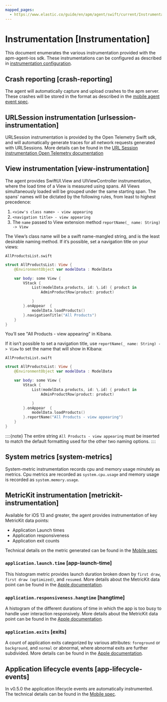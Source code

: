 ```yaml
---
mapped_pages:
  - https://www.elastic.co/guide/en/apm/agent/swift/current/Instrumentation.html
---
```


# Instrumentation [Instrumentation]

This document enumerates the various instrumentation provided with the apm-agent-ios sdk. These instrumentations can be configured as described in [instrumentation configuration](/reference/configuration.md#instrumentationConfiguration).


## Crash reporting [crash-reporting]

The agent will automatically capture and upload crashes to the apm server. These crashes will be stored in the format as described in the [mobile agent event spec](https://github.com/elastic/apm/blob/main/specs/agents/mobile/events.md#crashes).


## URLSession instrumentation [urlsession-instrumentation]

URLSession instrumentation is provided by the Open Telemetry Swift sdk, and will automatically generate traces for all network requests generated with URLSessions. More details can be found in the [URL Session instrumentation Open Telemetry documentation](https://github.com/open-telemetry/opentelemetry-swift/tree/main/Sources/Instrumentation/URLSession)


## View instrumentation [view-instrumentation]

The agent provides SwiftUI.View and UIViewController instrumentation, where the load time of a View is measured using spans. All Views simultaneously loaded will be grouped under the same starting span. The spans' names will be dictated by the following rules, from least to highest precedence:

1. `<view's class name> - view appearing`
2. `<navigation title> - view appearing`
3. The `name` passed to View extension method  `reportName(_ name: String) -> View`

The View’s class name will be a swift name-mangled string, and is the least desirable naming method. If it’s possible, set a navigation title on your views:

`AllProductsList.swift`

```swift
struct AllProductsList: View {
    @EnvironmentObject var modelData : ModelData

    var body: some View {
        VStack {
            List(modelData.products, id: \.id) { product in
                AdminProductRow(product: product)

            }
        }.onAppear  {
            modelData.loadProducts()
        }.navigationTitle("All Products")
    }
}
```

You’ll see "All Products - view appearing" in Kibana.

If it isn’t possible to set a navigation title, use `reportName(_ name: String) -> View` to set the name that will show in Kibana:

`AllProductsList.swift`

```swift
struct AllProductsList: View {
    @EnvironmentObject var modelData : ModelData

    var body: some View {
        VStack {
            List(modelData.products, id: \.id) { product in
                AdminProductRow(product: product)

            }
        }.onAppear  {
            modelData.loadProducts()
        }.reportName("All Products - view appearing")
    }
}
```

::::{note}
The entire string `All Products - view appearing` must be inserted to match the default formatting used for the other two naming options.
::::



## System metrics [system-metrics]

System-metric instrumentation records cpu and memory usage minutely as metrics. Cpu metrics are recorded as `system.cpu.usage` and memory usage is recorded as `system.memory.usage`.


## MetricKit instrumentation [metrickit-instrumentation]

Available for iOS 13 and greater, the agent provides instrumentation of key MetricKit data points:

* Application Launch times
* Application responsiveness
* Application exit counts

Technical details on the metric generated can be found in the [Mobile spec](https://github.com/elastic/apm/blob/main/specs/agents/mobile/metrics.md#application-metrics)


### `application.launch.time` [app-launch-time]

This histogram metric provides launch duration broken down by `first draw`, `first draw (optimized)`, and `resumed`. More details about the MetricKit data point can be found in the [Apple documentation](https://developer.apple.com/documentation/metrickit/mxapplaunchmetric).


### `application.responsiveness.hangtime` [hangtime]

A histogram of the different durations of time in which the app is too busy to handle user interaction responsively. More details about the MetricKit data point can be found in the [Apple documentation](https://developer.apple.com/documentation/metrickit/mxappresponsivenessmetric).


### `application.exits` [exits]

A count of application exits categorized by various attributes: `foreground` or `background`, and `normal` or abnormal, where abnormal exits are further subdivided. More details can be found in the [Apple documentation](https://developer.apple.com/documentation/metrickit/mxappexitmetric).


## Application lifecycle events [app-lifecycle-events]

In v0.5.0 the application lifecycle events are automatically instrumented. The technical details can be found in the [Mobile spec](https://github.com/elastic/apm/blob/main/specs/agents/mobile/events.md#application-lifecycle-events).

